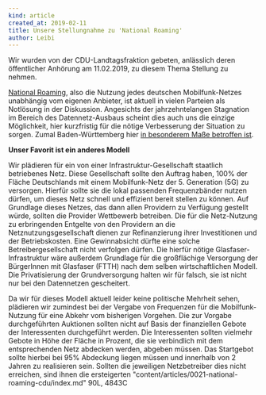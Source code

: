 ```yaml
---
kind: article
created_at: 2019-02-11
title: Unsere Stellungnahme zu 'National Roaming'
author: Leibi
---
```

Wir wurden von der CDU-Landtagsfraktion gebeten, anlässlich deren
öffentlicher Anhörung am 11.02.2019, zu diesem Thema Stellung zu nehmen.

[National
Roaming](https://www.gruene-bundestag.de/fileadmin/media/gruenebundestag_de/themen_az/medien/181210_Studie_Mobilfunk__Roaming.pdf),
also die Nutzung jedes deutschen Mobilfunk-Netzes unabhängig vom eigenen
Anbieter, ist aktuell in vielen Parteien als Notlösung in der
Diskussion. Angesichts der jahrzehntelangen Stagnation im
Bereich des Datennetz-Ausbaus scheint dies auch uns die einzige
Möglichkeit, hier kurzfristig für die nötige Verbesserung der Situation
zu sorgen. Zumal Baden-Württemberg hier [in besonderem Maße betroffen
ist](https://www.swp.de/wirtschaft/news/handyempfang-im-suedwesten-am-schlechtesten-29090671.html).

**Unser Favorit ist ein anderes Modell**

Wir plädieren für ein von einer Infrastruktur-Gesellschaft staatlich
betriebenes Netz. Diese Gesellschaft sollte den Auftrag haben, 100% der
Fläche Deutschlands mit einem Mobilfunk-Netz der 5. Generation (5G) zu
versorgen. Hierfür sollte sie die lokal passenden Frequenzbänder nutzen
dürfen, um dieses Netz schnell und effizient bereit stellen zu können.
Auf Grundlage dieses Netzes, das dann allen Providern zu Verfügung
gestellt würde, sollten die Provider Wettbewerb betreiben. Die für die
Netz-Nutzung zu erbringenden Entgelte von den Providern an die
Netznutzungsgesellschaft dienen zur Refinanzierung ihrer Investitionen
und der Betriebskosten. Eine Gewinnabsicht dürfte eine solche
Betreibergesellschaft nicht verfolgen dürfen. Die hierfür nötige
Glasfaser-Infrastruktur wäre außerdem Grundlage für die großflächige
Versorgung der BürgerInnen mit Glasfaser (FTTH) nach dem selben
wirtschaftlichen Modell. Die Privatisierung der Grundversorgung halten
wir für falsch, sie ist nicht nur bei den Datennetzen gescheitert.

<!-- break -->

Da wir für dieses Modell aktuell leider keine politische Mehrheit sehen,
plädieren wir zumindest bei der Vergabe von Frequenzen für die
Mobilfunk-Nutzung für eine Abkehr vom bisherigen Vorgehen. Die zur
Vorgabe durchgeführten Auktionen sollten nicht auf Basis der
finanziellen Gebote der Interessenten durchgeführt werden. Die
Interessenten sollten vielmehr Gebote in Höhe der Fläche in Prozent, die
sie verbindlich mit dem entsprechenden Netz abdecken werden, abgeben
müssen. Das Startgebot sollte hierbei bei 95% Abdeckung liegen müssen
und innerhalb von 2 Jahren zu realisieren sein. Sollten die jeweiligen
Netzbetreiber dies nicht erreichen, sind ihnen die ersteigerten
"content/articles/0021-national-roaming-cdu/index.md" 90L, 4843C                               
